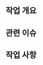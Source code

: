 ## 작업 개요
<!-- 작업에 대한 요약 설명을 남겨주세요. -->

## 관련 이슈
<!-- 작업에 대한 이슈 번호를 남겨주세요. -->

## 작업 사항
<!-- 작업에 대한 설명을 코드와 관련하여 남겨주세요. -->
